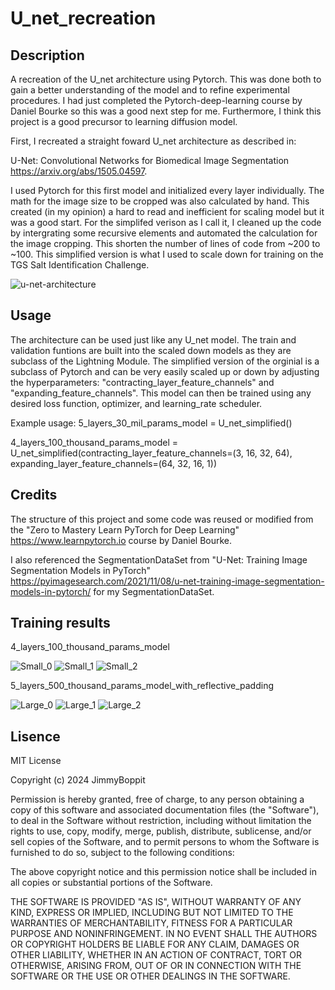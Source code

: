 # U_net_recreation

## Description

A recreation of the U_net architecture using Pytorch. This was done both to gain a better understanding of the model and to refine experimental procedures. I had just completed the Pytorch-deep-learning course by Daniel Bourke so this was a good next step for me. Furthermore, I think this project is a good precursor to learning diffusion model. 

First, I recreated a straight foward U_net architecture as described in: 

U-Net: Convolutional Networks for Biomedical Image Segmentation
https://arxiv.org/abs/1505.04597.

I used Pytorch for this first model and initialized every layer individually. The math for the image size to be cropped was also calculated by hand. This created (in my opinion) a hard to read and inefficient for scaling model but it was a good start. For the simplifed verison as I call it, I cleaned up the code by intergrating some recursive elements and automated the calculation for the image cropping. This shorten the number of lines of code from ~200 to ~100. This simplified version is what I used to scale down for training on the TGS Salt Identification Challenge. 

![u-net-architecture](https://github.com/JimmyBoppit/U_net_recreation/assets/151961878/34fee1cb-6bbe-4a37-8311-537cb87862e1)

## Usage
The architecture can be used just like any U_net model. The train and validation funtions are built into the scaled down models as they are subclass of the Lightning Module. The simplified version of the orginial is a subclass of Pytorch and can be very easily scaled up or down by adjusting the hyperparameters: "contracting_layer_feature_channels" and "expanding_feature_channels". This model can then be trained using any desired loss function, optimizer, and learning_rate scheduler. 

Example usage:
5_layers_30_mil_params_model = U_net_simplified()

4_layers_100_thousand_params_model = U_net_simplified(contracting_layer_feature_channels=(3, 16, 32, 64), expanding_layer_feature_channels=(64, 32, 16, 1)) 

## Credits
The structure of this project and some code was reused or modified from the "Zero to Mastery Learn PyTorch for Deep Learning" https://www.learnpytorch.io course by Daniel Bourke. 

I also referenced the SegmentationDataSet from "U-Net: Training Image Segmentation Models in PyTorch"
https://pyimagesearch.com/2021/11/08/u-net-training-image-segmentation-models-in-pytorch/
for my SegmentationDataSet.
## Training results
4_layers_100_thousand_params_model

![Small_0](https://github.com/JimmyBoppit/U_net_recreation/assets/151961878/97c0a840-667d-4d4b-9878-883aa3c247da)
![Small_1](https://github.com/JimmyBoppit/U_net_recreation/assets/151961878/cef653bb-b4b3-43f7-a412-9d480af0d484)
![Small_2](https://github.com/JimmyBoppit/U_net_recreation/assets/151961878/930d060e-77ba-41db-b1ae-fbcad3bb73d6)

5_layers_500_thousand_params_model_with_reflective_padding

![Large_0](https://github.com/JimmyBoppit/U_net_recreation/assets/151961878/a90f1ab9-2a9d-4cd3-86e1-5201cd256cd0)
![Large_1](https://github.com/JimmyBoppit/U_net_recreation/assets/151961878/da392e77-211d-4d71-8298-964b73a009e3)
![Large_2](https://github.com/JimmyBoppit/U_net_recreation/assets/151961878/9341a2fb-2835-44f5-9fe8-52eeb080e685)

## Lisence
MIT License

Copyright (c) 2024 JimmyBoppit

Permission is hereby granted, free of charge, to any person obtaining a copy
of this software and associated documentation files (the "Software"), to deal
in the Software without restriction, including without limitation the rights
to use, copy, modify, merge, publish, distribute, sublicense, and/or sell
copies of the Software, and to permit persons to whom the Software is
furnished to do so, subject to the following conditions:

The above copyright notice and this permission notice shall be included in all
copies or substantial portions of the Software.

THE SOFTWARE IS PROVIDED "AS IS", WITHOUT WARRANTY OF ANY KIND, EXPRESS OR
IMPLIED, INCLUDING BUT NOT LIMITED TO THE WARRANTIES OF MERCHANTABILITY,
FITNESS FOR A PARTICULAR PURPOSE AND NONINFRINGEMENT. IN NO EVENT SHALL THE
AUTHORS OR COPYRIGHT HOLDERS BE LIABLE FOR ANY CLAIM, DAMAGES OR OTHER
LIABILITY, WHETHER IN AN ACTION OF CONTRACT, TORT OR OTHERWISE, ARISING FROM,
OUT OF OR IN CONNECTION WITH THE SOFTWARE OR THE USE OR OTHER DEALINGS IN THE
SOFTWARE.
